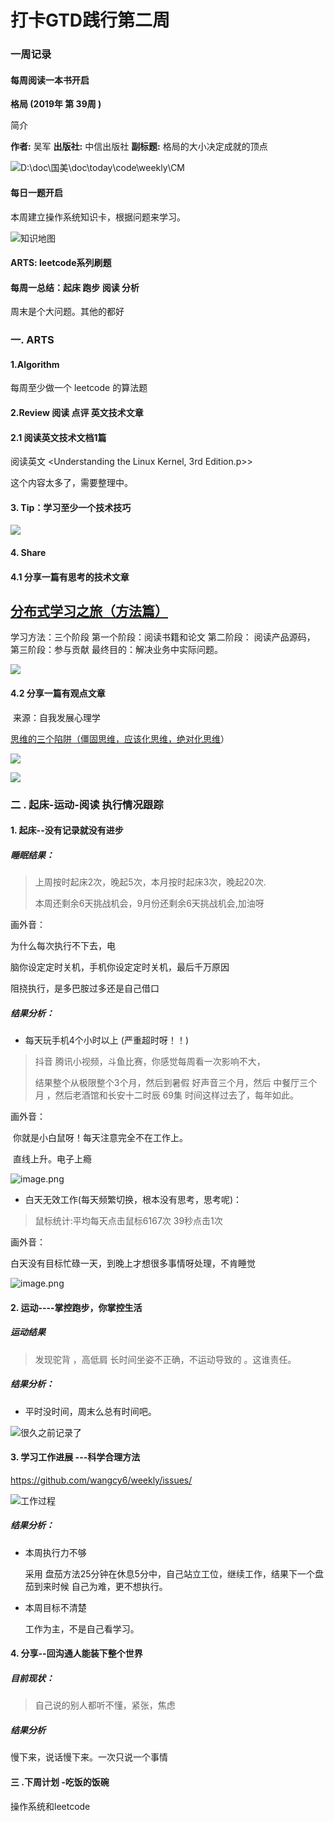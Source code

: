 # 打卡GTD践行第二周 



### 一周记录



#### 每周阅读一本书开启



**格局 (2019年 第 39周 )**

简介

**作者:** 吴军
**出版社:** 中信出版社
**副标题:** 格局的大小决定成就的顶点

![D:\doc\国美\doc\today\code\weekly\CM](https://img3.doubanio.com/view/subject/l/public/s33461495.jpg)




#### 每日一题开启

本周建立操作系统知识卡，根据问题来学习。



![知识地图](https://upload-images.jianshu.io/upload_images/1837968-5aa333adf92c4622.png?imageMogr2/auto-orient/strip%7CimageView2/2/w/1240)



#### ARTS: leetcode系列刷题



#### 每周一总结：起床 跑步 阅读 分析

周末是个大问题。其他的都好



### 一. ARTS


#### 1.Algorithm

每周至少做一个 leetcode 的算法题



#### 2.Review 阅读 点评 英文技术文章

#### 2.1 阅读英文技术文档1篇

 阅读英文 <Understanding the Linux Kernel, 3rd Edition.p>>

这个内容太多了，需要整理中。



#### 3. Tip：学习至少一个技术技巧

![](https://mmbiz.qpic.cn/mmbiz_png/2H3gcc9GEbuSTnJ3QDR7ku16VekPRMJuw4e3oH7zU6zDlIIkFBjAXePVh8mQ3znUnAUia7cPnl4uIPux5HicA24Q/640?wx_fmt=png&tp=webp&wxfrom=5&wx_lazy=1&wx_co=1)


#### 4.  Share


#### 4.1 分享一篇有思考的技术文章



## [分布式学习之旅（方法篇）](https://mp.weixin.qq.com/s/7CRAI3fzNAS3rIjoiYJDmw)

学习方法：三个阶段
第一个阶段：阅读书籍和论文
第二阶段： 阅读产品源码，
第三阶段：参与贡献
最终目的：解决业务中实际问题。

![](https://mmbiz.qpic.cn/mmbiz_jpg/2H3gcc9GEbtw5D69cgFog5RAA7Hia77jHZ3TwgL4PmPssiaZEDOyNnSGgIIMdIS4HRFniajl1Goa8sicNo0uSh7SOA/640?wx_fmt=jpeg&tp=webp&wxfrom=5&wx_lazy=1&wx_co=1)





 #### 4.2 分享一篇有观点文章 

​    来源：自我发展心理学



[思维的三个陷阱（僵固思维，应该化思维，绝对化思维](https://mp.weixin.qq.com/s/Ug9p7Di4mgRMAnS3YcR0iw)）

![](../images/201909/640.webp)

![](../images/201909/640-1569743185908.webp)

### 二 . 起床-运动-阅读 执行情况跟踪


#### 1. 起床--没有记录就没有进步
##### 睡眠结果：

> 上周按时起床2次，晚起5次，本月按时起床3次，晚起20次.
>
> 本周还剩余6天挑战机会，9月份还剩余6天挑战机会,加油呀



画外音：

为什么每次执行不下去，电

脑你设定定时关机，手机你设定定时关机，最后千万原因

阻挠执行，是多巴胺过多还是自己借口



##### 结果分析：



- 每天玩手机4个小时以上  (严重超时呀！！)

> 抖音 腾讯小视频，斗鱼比赛，你感觉每周看一次影响不大，
>
> 结果整个从极限整个3个月，然后到暑假 好声音三个月，然后 中餐厅三个月 ，然后老酒馆和长安十二时辰 69集 时间这样过去了，每年如此。



画外音：

​      你就是小白鼠呀！每天注意完全不在工作上。

​      直线上升。电子上瘾



![image.png](../images/201909/1837968-b50242ec827ba46f.png)





- 白天无效工作(每天频繁切换，根本没有思考，思考呢)：

> 鼠标统计:平均每天点击鼠标6167次 39秒点击1次



画外音：

 白天没有目标忙碌一天，到晚上才想很多事情呀处理，不肯睡觉



![image.png](../images/201909/1837968-00f9dc00704e105a.png)





#### 2. 运动----掌控跑步，你掌控生活
##### 运动结果

> 发现驼背 ，高低肩 长时间坐姿不正确，不运动导致的  。这谁责任。





##### 结果分析：

- 平时没时间，周末么总有时间吧。



![很久之前记录了](https://upload-images.jianshu.io/upload_images/1837968-8ba4b4ffd846ffed.png?imageMogr2/auto-orient/strip%7CimageView2/2/w/1240)


#### 3.  学习工作进展 ---科学合理方法

 https://github.com/wangcy6/weekly/issues/

![工作过程](https://upload-images.jianshu.io/upload_images/1837968-5b6099d4580381f3.png?imageMogr2/auto-orient/strip%7CimageView2/2/w/1240)

##### 结果分析：

- 本周执行力不够

  采用 盘茄方法25分钟在休息5分中，自己站立工位，继续工作，结果下一个盘茄到来时候 自己为难，更不想执行。

- 本周目标不清楚

  工作为主，不是自己看学习。

#### 4. 分享--回沟通人能装下整个世界

##### 目前现状：

> 自己说的别人都听不懂，紧张，焦虑 
>



##### 结果分析

慢下来，说话慢下来。一次只说一个事情





#### 三 .下周计划 -吃饭的饭碗

操作系统和leetcode

